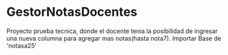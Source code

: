 # GestorNotasDocentes
Proyecto prueba tecnica, donde el docente tenia la posibilidad de ingresar una nueva columna para agregar mas notas(hasta nota7).
Importar Base de 'notasa25'
